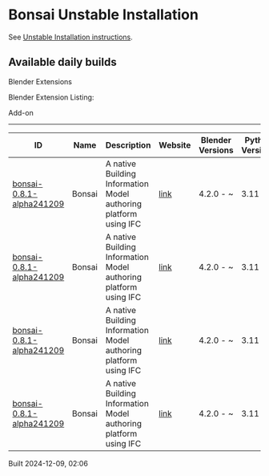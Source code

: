 # Bonsai Unstable Installation

See [Unstable Installation instructions](https://docs.bonsaibim.org/guides/development/installation.html#unstable-installation).

## Available daily builds



Blender Extensions

Blender Extension Listing:

Add-on

---

| ID | Name | Description | Website | Blender Versions | Python Versions | Platforms | Size |
| --- | --- | --- | --- | --- | --- | --- | --- |
| [bonsai-0.8.1-alpha241209](https://github.com/IfcOpenShell/IfcOpenShell/releases/download/bonsai-0.8.1-alpha2412090202/bonsai_py311-0.8.1-alpha241209-linux-x64.zip?repository=https://raw.githubusercontent.com/IfcOpenShell/bonsai_unstable_repo/main/index.json&blender_version_min=4.2.0&platforms=linux-x64&python_versions=3.11) | Bonsai | A native Building Information Model authoring platform using IFC | [link](https://bonsaibim.org/) | 4.2.0 - ~ | 3.11 | linux-x64 | 108.1MB |
| [bonsai-0.8.1-alpha241209](https://github.com/IfcOpenShell/IfcOpenShell/releases/download/bonsai-0.8.1-alpha2412090202/bonsai_py311-0.8.1-alpha241209-macos-arm64.zip?repository=https://raw.githubusercontent.com/IfcOpenShell/bonsai_unstable_repo/main/index.json&blender_version_min=4.2.0&platforms=macos-arm64&python_versions=3.11) | Bonsai | A native Building Information Model authoring platform using IFC | [link](https://bonsaibim.org/) | 4.2.0 - ~ | 3.11 | macos-arm64 | 101.7MB |
| [bonsai-0.8.1-alpha241209](https://github.com/IfcOpenShell/IfcOpenShell/releases/download/bonsai-0.8.1-alpha2412090202/bonsai_py311-0.8.1-alpha241209-macos-x64.zip?repository=https://raw.githubusercontent.com/IfcOpenShell/bonsai_unstable_repo/main/index.json&blender_version_min=4.2.0&platforms=macos-x64&python_versions=3.11) | Bonsai | A native Building Information Model authoring platform using IFC | [link](https://bonsaibim.org/) | 4.2.0 - ~ | 3.11 | macos-x64 | 101.0MB |
| [bonsai-0.8.1-alpha241209](https://github.com/IfcOpenShell/IfcOpenShell/releases/download/bonsai-0.8.1-alpha2412090202/bonsai_py311-0.8.1-alpha241209-windows-x64.zip?repository=https://raw.githubusercontent.com/IfcOpenShell/bonsai_unstable_repo/main/index.json&blender_version_min=4.2.0&platforms=windows-x64&python_versions=3.11) | Bonsai | A native Building Information Model authoring platform using IFC | [link](https://bonsaibim.org/) | 4.2.0 - ~ | 3.11 | windows-x64 | 80.6MB |

Built 2024-12-09, 02:06




